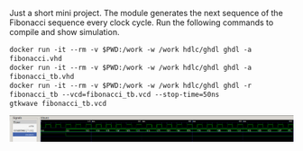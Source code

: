 Just a short mini project. The module generates the next sequence of the Fibonacci sequence every clock cycle. Run the following commands to compile and show simulation.

```
docker run -it --rm -v $PWD:/work -w /work hdlc/ghdl ghdl -a fibonacci.vhd
docker run -it --rm -v $PWD:/work -w /work hdlc/ghdl ghdl -a fibonacci_tb.vhd
docker run -it --rm -v $PWD:/work -w /work hdlc/ghdl ghdl -r fibonacci_tb --vcd=fibonacci_tb.vcd --stop-time=50ns
gtkwave fibonacci_tb.vcd
```

![Simulation](https://raw.githubusercontent.com/Joash09/FPGA-Playground/main/Fibonacci-Generator/Results/sim_results.png)
